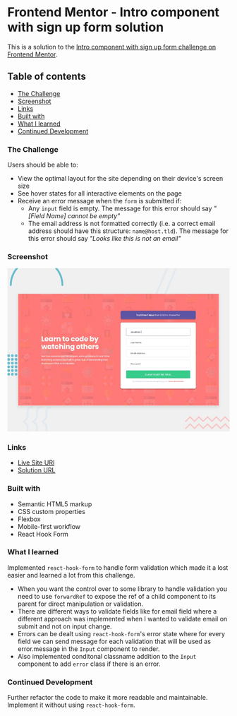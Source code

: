 # Frontend Mentor - Intro component with sign up form solution

This is a solution to the [Intro component with sign up form challenge on Frontend Mentor](https://www.frontendmentor.io/challenges/intro-component-with-signup-form-5cf91bd49edda32581d28fd1).

## Table of contents

- [The Challenge](#the-challenge)
- [Screenshot](#screenshot)
- [Links](#links)
- [Built with](#built-with)
- [What I learned](#what-i-learned)
- [Continued Development](#continued-development)

### The Challenge

Users should be able to:

- View the optimal layout for the site depending on their device's screen size
- See hover states for all interactive elements on the page
- Receive an error message when the `form` is submitted if:
  - Any `input` field is empty. The message for this error should say *"[Field Name] cannot be empty"*
  - The email address is not formatted correctly (i.e. a correct email address should have this structure: `name@host.tld`). The message for this error should say *"Looks like this is not an email"*

### Screenshot

![alt text](intro_component_using_react/design/desktop-preview.jpg)

### Links

- [Live Site URl]()
- [Solution URL](https://www.frontendmentor.io/solutions/intro-component-with-signup-form-master-I1UOXXTnyR)

### Built with

- Semantic HTML5 markup
- CSS custom properties
- Flexbox
- Mobile-first workflow
- React Hook Form

### What I learned

Implemented `react-hook-form` to handle form validation which made it a lost easier and learned a lot from this challenge. 
- When you want the control over to some library to handle validation you need to use `forwardRef` to expose the ref of a child component to its parent for direct manipulation or validation. 
- There are different ways to validate fields like for email field where a different approach was implemented when I wanted to validate email on submit and not on input change. 
- Errors can be dealt using `react-hook-form`'s error state where for every field we can send message for each validation that will be used as error.message in the `Input` component to render. 
- Also implemented conditonal classname addition to the `Input` component to add `error` class if there is an error.

### Continued Development

Further refactor the code to make it more readable and maintainable. 
Implement it without using `react-hook-form`. 